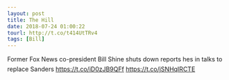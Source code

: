 ```yaml
---
layout: post
title: The Hill
date: 2018-07-24 01:00:22
tourl: http://t.co/t414UtTRv4
tags: [Bill]
---
```

Former Fox News co-president Bill Shine shuts down reports hes in talks to replace Sanders  https://t.co/iD0zJB9QFf https://t.co/jSNHqIRCTE